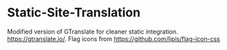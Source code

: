 # Static-Site-Translation
Modified version of GTranslate for cleaner static integration.  https://gtranslate.io/. Flag icons from https://github.com/lipis/flag-icon-css
